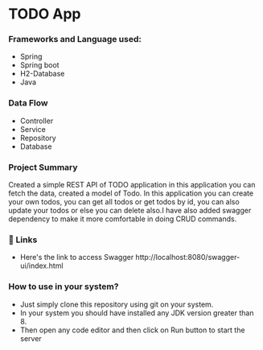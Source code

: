 # TODO App

### Frameworks and Language used:
 - Spring
 - Spring boot
 - H2-Database
 - Java

### Data Flow
 - Controller
 - Service
 - Repository
 - Database

### Project Summary
Created a simple REST API of TODO application in this application you can fetch the data, created a model of Todo. In this application you can create your own todos, you can get all todos or get todos by id, you can also update your todos or else you can delete also.I have also added swagger dependency to make it more comfortable in doing CRUD commands.
### 🔗 Links
- Here's the link to access Swagger 
http://localhost:8080/swagger-ui/index.html

### How to use in your system?
 - Just simply clone this repository using git on your system.
 - In your system you should have installed any JDK version     greater than 8.
 - Then open any code editor and then click on Run button to start the server
